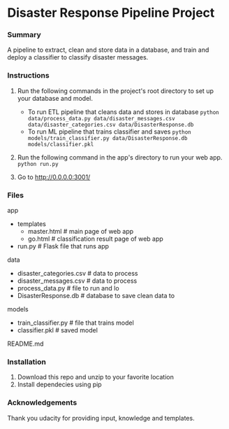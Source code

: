 # Disaster Response Pipeline Project

### Summary

A pipeline to extract, clean and store data in a database, and train and deploy a classifier to classify disaster messages.

### Instructions
1. Run the following commands in the project's root directory to set up your database and model.

    - To run ETL pipeline that cleans data and stores in database
        `python data/process_data.py data/disaster_messages.csv data/disaster_categories.csv data/DisasterResponse.db`
    - To run ML pipeline that trains classifier and saves
        `python models/train_classifier.py data/DisasterResponse.db models/classifier.pkl`

2. Run the following command in the app's directory to run your web app.
    `python run.py`

3. Go to http://0.0.0.0:3001/

### Files

app
- templates
    - master.html # main page of web app
    - go.html # classification result page of web app
- run.py # Flask file that runs app

data
- disaster_categories.csv # data to process
- disaster_messages.csv # data to process
- process_data.py # file to run and lo
- DisasterResponse.db # database to save clean data to

models
- train_classifier.py # file that trains model
- classifier.pkl # saved model

README.md

### Installation

1. Download this repo and unzip to your favorite location
2. Install dependecies using pip

### Acknowledgements

Thank you udacity for providing input, knowledge and templates. 
